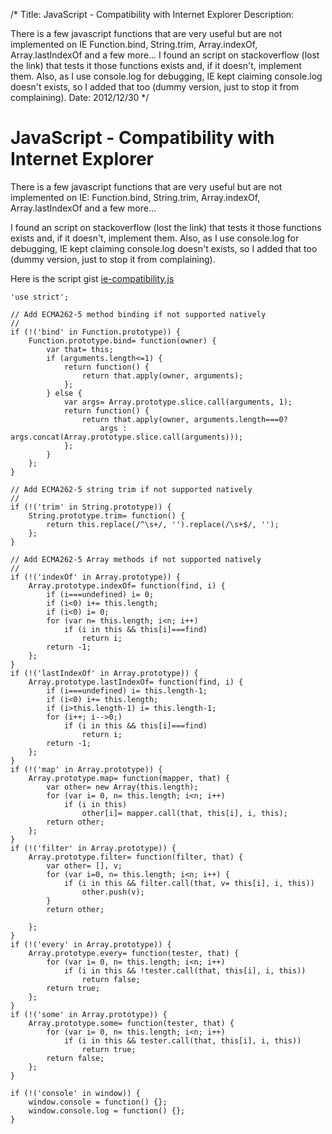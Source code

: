 /*
Title: JavaScript - Compatibility with Internet Explorer
Description: <p>There is a few javascript functions that are very useful but are not implemented on IE Function.bind, String.trim, Array.indexOf, Array.lastIndexOf and a few more... I found an script on stackoverflow (lost the link) that tests it those functions exists and, if it doesn't, implement them. Also, as I use console.log for debugging, IE kept claiming console.log doesn't exists, so I added that too (dummy version, just to stop it from complaining).
Date: 2012/12/30
*/

# JavaScript - Compatibility with Internet Explorer

There is a few javascript functions that are very useful but are not implemented on IE: Function.bind, String.trim, Array.indexOf, Array.lastIndexOf and a few more...



I found an script on stackoverflow (lost the link) that tests it those functions exists and, if it doesn't, implement them. Also, as I use console.log for debugging, IE kept claiming console.log doesn't exists, so I added that too (dummy version, just to stop it from complaining).



Here is the script gist [ie-compatibility.js](https://gist.github.com/dmelo/dbbfbc7ea11bad41c3e2)


    'use strict';

    // Add ECMA262-5 method binding if not supported natively
    //
    if (!('bind' in Function.prototype)) {
        Function.prototype.bind= function(owner) {
            var that= this;
            if (arguments.length<=1) {
                return function() {
                    return that.apply(owner, arguments);
                };
            } else {
                var args= Array.prototype.slice.call(arguments, 1);
                return function() {
                    return that.apply(owner, arguments.length===0?
                        args : args.concat(Array.prototype.slice.call(arguments)));
                };
            }
        };
    }

    // Add ECMA262-5 string trim if not supported natively
    //
    if (!('trim' in String.prototype)) {
        String.prototype.trim= function() {
            return this.replace(/^\s+/, '').replace(/\s+$/, '');
        };
    }

    // Add ECMA262-5 Array methods if not supported natively
    //
    if (!('indexOf' in Array.prototype)) {
        Array.prototype.indexOf= function(find, i) {
            if (i===undefined) i= 0;
            if (i<0) i+= this.length;
            if (i<0) i= 0;
            for (var n= this.length; i<n; i++)
                if (i in this && this[i]===find)
                    return i;
            return -1;
        };
    }
    if (!('lastIndexOf' in Array.prototype)) {
        Array.prototype.lastIndexOf= function(find, i) {
            if (i===undefined) i= this.length-1;
            if (i<0) i+= this.length;
            if (i>this.length-1) i= this.length-1;
            for (i++; i-->0;) 
                if (i in this && this[i]===find)
                    return i;
            return -1;
        };
    }
    if (!('map' in Array.prototype)) {
        Array.prototype.map= function(mapper, that) {
            var other= new Array(this.length);
            for (var i= 0, n= this.length; i<n; i++)
                if (i in this)
                    other[i]= mapper.call(that, this[i], i, this);
            return other;
        };
    }
    if (!('filter' in Array.prototype)) {
        Array.prototype.filter= function(filter, that) {
            var other= [], v;
            for (var i=0, n= this.length; i<n; i++) {
                if (i in this && filter.call(that, v= this[i], i, this))
                    other.push(v);
            }
            return other;

        };
    }
    if (!('every' in Array.prototype)) {
        Array.prototype.every= function(tester, that) {
            for (var i= 0, n= this.length; i<n; i++)
                if (i in this && !tester.call(that, this[i], i, this))
                    return false;
            return true;
        };
    }
    if (!('some' in Array.prototype)) {
        Array.prototype.some= function(tester, that) {
            for (var i= 0, n= this.length; i<n; i++)
                if (i in this && tester.call(that, this[i], i, this))
                    return true;
            return false;
        };
    }

    if (!('console' in window)) {
        window.console = function() {};
        window.console.log = function() {};
    }
